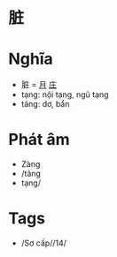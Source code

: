# 脏

# Nghĩa
* 脏 = [月](月.md) [庄](庄.md)
* tạng: nội tạng, ngũ tạng
* tảng: dơ, bẩn

# Phát âm
* Zàng
* /tảng
*  tạng/

# Tags
* /Sơ cấp//14/

